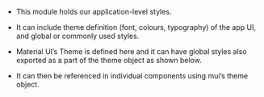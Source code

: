 - This module holds our application-level styles.

- It can include theme definition (font, colours, typography) of the app UI, and global or commonly used styles.

- Material UI’s Theme is defined here and it can have global styles also exported as a part of the theme object as shown below.

- It can then be referenced in individual components using mui’s theme object.